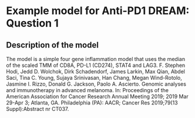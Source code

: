 # Example model for Anti-PD1 DREAM: Question 1

## Description of the model

The model is a simple four gene inflammation model that uses the median of the scaled TMM of CD8A, PD-L1 (CD274), STAT4 and LAG3. 
F. Stephen Hodi, Jedd D. Wolchok, Dirk Schadendorf, James Larkin, Max Qian, Abdel Saci, Tina C. Young, Sujaya Srinivasan, Han Chang, Megan Wind-Rotolo, Jasmine I. Rizzo, Donald G. Jackson, Paolo A. Ascierto. Genomic analyses and immunotherapy in advanced melanoma. In: Proceedings of the American Association for Cancer Research Annual Meeting 2019; 2019 Mar 29-Apr 3; Atlanta, GA. Philadelphia (PA): AACR; Cancer Res 2019;79(13 Suppl):Abstract nr CT037.
